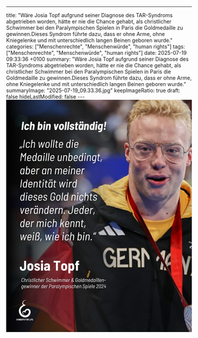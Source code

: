 ---
title: "Wäre Josia Topf aufgrund seiner Diagnose des TAR-Syndroms abgetrieben worden, hätte er nie die Chance gehabt, als christlicher Schwimmer bei den Paralympischen Spielen in Paris die Goldmedaille zu gewinnen.Dieses Syndrom führte dazu, dass er ohne Arme, ohne Kniegelenke und mit unterschiedlich langen Beinen geboren wurde."
categories: ["Menschenrechte", "Menschenwürde", "human rights"]
tags: ["Menschenrechte", "Menschenwürde", "human rights"]
date: 2025-07-19 09:33:36 +0100
summary: "Wäre Josia Topf aufgrund seiner Diagnose des TAR-Syndroms abgetrieben worden, hätte er nie die Chance gehabt, als christlicher Schwimmer bei den Paralympischen Spielen in Paris die Goldmedaille zu gewinnen.Dieses Syndrom führte dazu, dass er ohne Arme, ohne Kniegelenke und mit unterschiedlich langen Beinen geboren wurde."
summaryImage: "2025-07-19_09.33.36.jpg"
keepImageRatio: true
draft: false
hideLastModified: false
---[![Wäre Josia Topf aufgrund seiner Diagnose des TAR-Syndroms abgetrieben worden, hätte er nie die Chance gehabt, als christlicher Schwimmer bei den Paralympischen Spielen in Paris die Goldmedaille zu gewinnen.Dieses Syndrom führte dazu, dass er ohne Arme, ohne Kniegelenke und mit unterschiedlich langen Beinen geboren wurde.](2025-07-19_09.33.36.jpg "Wäre Josia Topf aufgrund seiner Diagnose des TAR-Syndroms abgetrieben worden, hätte er nie die Chance gehabt, als christlicher Schwimmer bei den Paralympischen Spielen in Paris die Goldmedaille zu gewinnen.Dieses Syndrom führte dazu, dass er ohne Arme, ohne Kniegelenke und mit unterschiedlich langen Beinen geboren wurde.")](https://www.sundaysforlife.org/de)